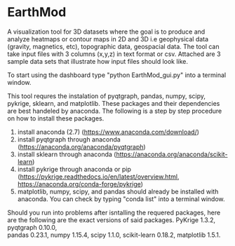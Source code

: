 # EarthMod
A visualization tool for 3D datasets where the goal is to produce and analyze heatmaps or contour maps in 2D and 3D i.e geophysical data (gravity, magnetics, etc), topographic data, geospacial data. 
The tool can take input files with 3 columns (x,y,z) in text format or csv. Attached are 3 sample data sets that illustrate how input files should look like. 

To start using the dashboard type "python EarthMod_gui.py" into a terminal window.

This tool requres the instalation of 
  pyqtgraph,
  pandas,
  numpy,
  scipy,
  pykrige,
  sklearn, and
  matplotlib.
These packages and their dependencies are best handeled by anaconda.
The following is a step by step procedure on how to install these packages.
1) install anaconda (2.7) (https://www.anaconda.com/download/)
2) install pyqtgraph through anaconda (https://anaconda.org/anaconda/pyqtgraph)
4) install sklearn through anaconda (https://anaconda.org/anaconda/scikit-learn)
5) install pykrige through anaconda or pip (https://pykrige.readthedocs.io/en/latest/overview.html, https://anaconda.org/conda-forge/pykrige)
6) matplotlib, numpy, scipy, and pandas should already be installed with anaconda. You can check by typing "conda list" into a terminal window. 

Should you run into problems after isntalling the requered packages, here are the following are the exact versions of said packages.
PyKrige                   1.3.2,
pyqtgraph                 0.10.0,  
pandas                    0.23.1,
numpy                     1.15.4, 
scipy                     1.1.0,
scikit-learn              0.18.2,
matplotlib                1.5.1.
